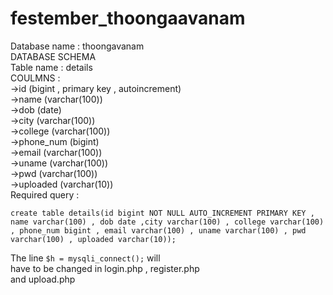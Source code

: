 # festember_thoongaavanam
Database name : thoongavanam  
DATABASE SCHEMA  
Table name : details  
COULMNS :  
->id (bigint , primary key , autoincrement)  
->name (varchar(100))  
->dob (date)  
->city (varchar(100))  
->college (varchar(100))  
->phone_num (bigint)  
->email (varchar(100))  
->uname (varchar(100))  
->pwd (varchar(100))  
->uploaded (varchar(10))  
Required query :  
```
create table details(id bigint NOT NULL AUTO_INCREMENT PRIMARY KEY , name varchar(100) , dob date ,city varchar(100) , college varchar(100) , phone_num bigint , email varchar(100) , uname varchar(100) , pwd varchar(100) , uploaded varchar(10));

```  
  
  
The line ``` $h = mysqli_connect(); ``` will  
have to be changed in login.php , register.php  
and upload.php

  


